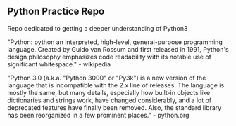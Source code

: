 ## Python Practice Repo

Repo dedicated to getting a deeper understanding of Python3

"Python: python an interpreted, high-level, general-purpose programming language. Created by Guido van Rossum and first released in 1991, Python's design philosophy emphasizes code readability with its notable use of significant whitespace." - wikipedia

"Python 3.0 (a.k.a. "Python 3000" or "Py3k") is a new version of the language that is incompatible with the 2.x line of releases. The language is mostly the same, but many details, especially how built-in objects like dictionaries and strings work, have changed considerably, and a lot of deprecated features have finally been removed. Also, the standard library has been reorganized in a few prominent places." - python.org